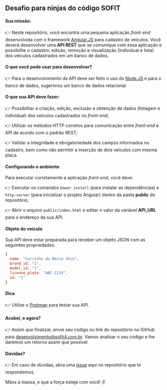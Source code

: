 ## Desafio para ninjas do código SOFIT

#### Sua missão:
:point_right: Neste repositório, você encontra uma pequena aplicação _front-end_ desenvolvida com o framework [Angular.JS](https://angularjs.org/) para cadastro de veículos. Você deverá desenvolver uma **API REST** que se comunique com essa aplicação e possibilite o cadastro, edição, remoção e visualização (individual e lista) dos veículos cadastrados em um banco de dados.

#### O que você pode usar para desenvolver?
:point_right: Para o desenvolvimento da API deve ser feito o uso do [Node.JS](https://nodejs.org/en/) e para o banco de dados, sugerimos um banco de dados relacional.

#### O que sua API deve fazer:
:point_right: Possibilitar a criação, edição, exclusão e obtenção de dados (listagem e individual) dos veículos cadastrados no _front-end_;

:point_right: Utilizar os métodos HTTP corretos para comunicação entre _front-end_ e API de acordo com o padrão REST;

:point_right: Validar a integridade e obrigatoriedade dos campos informados no cadastro, bem como não permitir a inserção de dois veículos com mesma placa.

#### Configurando o ambiente
Para executar corretamente a aplicação _front-end_, você deve:

:point_right: Executar os comandos `bower install` (para instalar as dependências) e `http-server` (para inicializar o projeto Angular) dentro da pasta **public** do repositório;

:point_right: Abrir o arquivo `public/index.html` e editar o valor da variável **API_URL** para o endereço da sua API.

#### Objeto do veículo
Sua API deve estar preparada para receber um objeto JSON com as seguintes propriedades:
```js
{
  name: "Carrinho do Marco Véio",
  brand_id: "1",
  model_id: "1",
  license_plate: "ABC-1234",
  id: "1"
}
```

#### Dica
:point_right: Utilize o [Postman](https://www.getpostman.com/) para testar sua API.

#### Acabei, e agora?
:point_right: Assim que finalizar, envie seu código ou link do repositório no GitHub para desenvolvimento@sofit4.com.br. Vamos analisar o seu código e lhe daremos um retorno assim que possível.

#### Dúvidas?
:point_right: Em caso de dúvidas, abra uma [issue](https://github.com/SofitSoftware/desafio-dev/issues/new) aqui no repositório que te respondemos.

Mãos a massa, e que a força esteja com você! :v:

